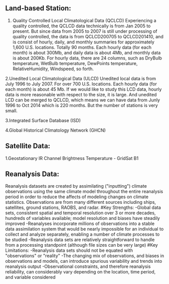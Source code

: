 ## Land-based Station: ##
1. Quality Controlled Local Climatological Data (QCLCD)
Experiencing a quality controlled, the QCLCD data technically is from Jan 2005 to present. But 
since data from 2005 to 2007 is still under processing of quality controlled, the data is from
QCLCD200705 to QCLCD201410, and is consist of hourly, daily, and monthly summaries for 
approximately 1,600 U.S. locations. Totally 90 months. Each hourly data (for each month) is about
300Mb, and daily data is about 4Mb, and monthly data is about 200Kb. For hourly data, there are 
24 columns, such as DryBulb temperature, WetBulb temperature, DewPoints temperature, RelativeHumidity, 
Windspeed, so forth.

2.Unedited Local Climatological Data (ULCD)
Unedited local data is from July 1996 to July 2007. For over 700 U.S. locations. Each hourly data
(for each month) is about 45 Mb. If we would like to study this LCD data, hourly data is more
reasonable with respect to the size, it is large. And unedited LCD can be merged to QCLCD, which
means we can have data from Junly 1996 to Oct 2014 which is 220 months. But the number of stations
is very small.

3.Integrated Surface Database (ISD)

4.Global Historical Climatology Network (GHCN) 


## Satellite Data: ##
1.Geostationary IR Channel Brightness Temperature - GridSat B1 

## Reanalysis Data: ##
Reanalysis datasets are created by assimilating ("inputting") climate observations using the same 
climate model throughout the entire reanalysis period in order to reduce the affects of modeling 
changes on climate statistics. Observations are from many different sources including ships, 
satellites, ground stations, RAOBS, and radar.
#Key Strengths:
-Global data sets, consistent spatial and temporal resolution over 3 or more decades, hundreds of 
variables available; model resolution and biases have steadily improved
-Reanalyses incorporate millions of observations into a stable data assimilation system that would 
be nearly impossible for an individual to collect and analyze separately, enabling a number of 
climate processes to be studied
-Reanalysis data sets are relatively straightforward to handle from a processing standpoint 
(although file sizes can be very large)
#Key Limitations:
-Reanalysis data sets should not be equated with "observations" or "reality"
-The changing mix of observations, and biases in observations and models, can introduce spurious 
variability and trends into reanalysis output
-Observational constraints, and therefore reanalysis reliability, can considerably vary depending 
on the location, time period, and variable considered

 
